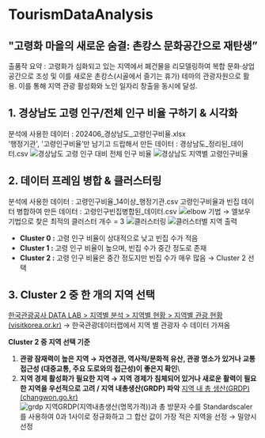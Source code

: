 # TourismDataAnalysis


## "고령화 마을의 새로운 숨결: 촌캉스 문화공간으로 재탄생”

출품작 요약 
: 고령화가 심화되고 있는 지역에서 폐건물을 리모델링하여 복합 문화·상업 공간으로 조성 및 이를 새로운 촌캉스(시골에서 즐기는 휴가) 테마의 관광자원으로 활용. 이를 통해 지역 관광 활성화와 노인 일자리 창출을 동시에 달성.



## 1. 경상남도 고령 인구/전체 인구 비율 구하기 & 시각화 ##
   분석에 사용한 데이터 : 202406_경상남도_고령인구비율.xlsx\
   '행정기관', '고령인구비율’만 남기고 드랍해서 만든 데이터 : 경상남도_정리된_데이터.csv
![경상남도 고령 인구 대비 전체 인구 비율](https://github.com/user-attachments/assets/42f675fe-31e5-42b6-a239-7babbd804088)
![경상남도 지역별 고령인구비율](https://github.com/user-attachments/assets/b98dae92-2fd5-4f7e-bec5-0bdb00a5bb01)

## 2. 데이터 프레임 병합 & 클러스터링 ##
   분석에 사용한 데이터 : 고령인구비율_14이상_행정기관.csv
   고령인구비율과 빈집 데이터 병합하여 만든 데이터 : 고령인구빈집병합된_데이터.csv
![elbow 기법](https://github.com/user-attachments/assets/d8889616-5682-4ae7-b95e-1db24317f565)
→ 엘보우 기법으로 찾은 최적의 클러스터 개수 = 3
![클러스터링](https://github.com/user-attachments/assets/1b91a324-8831-4eea-b63a-18e385baff40)
![클러스터별 지역 출력](https://github.com/user-attachments/assets/8fe0b432-8e12-467d-a1fd-586626f6d583)
- **Cluster 0 :** 고령 인구 비율이 상대적으로 낮고 빈집 수가 적음
- **Cluster 1 :** 고령 인구 비율이 높으며, 빈집 수가 중간 정도로 존재
- **Cluster 2 :** 고령 인구 비율은 중간 정도지만 빈집 수가 매우 많음
→ Cluster 2 선택

## 3. Cluster 2 중 한 개의 지역 선택 ##
[한국관광공사 DATA LAB > 지역별 분석 > 지역별 현황 > 지역별 관광 현황 (visitkorea.or.kr)](https://datalab.visitkorea.or.kr/datalab/portal/loc/getAreaDataForm.do?SGG_CD=48125#)
→ 한국관광데이터랩에서 지역 별 관광자 수 데이터 가져옴

**Cluster 2 중 지역 선택 기준**
1. **관광 잠재력이 높은 지역 → 자연경관, 역사적/문화적 유산, 관광 명소가 있거나 교통 접근성 (대중교통, 주요 도로와의 접근성)이 좋은지 확인**\
2. **지역 경제 활성화가 필요한 지역 → 지역 경제가 침체되어 있거나 새로운 활력이 필요한 지역을 우선적으로 고려 / 지역 내총생산(GRDP) 파악** [지역 내 총 생산(GRDP) (changwon.go.kr)](https://bigdata.changwon.go.kr/portal/statUse/stat/cwStat.do?menuDiv=10)\
![grdp](https://github.com/user-attachments/assets/de09b81e-f939-4852-b0e6-70d598a3364a)
지역GRDP(지역내총생산(명목가격))과 총 방문자 수를 Standardscaler를 사용하여 0과 1사이로 정규화하고 그 합산 값이 가장 적은 지역을 선정
→ 밀양시 선정
